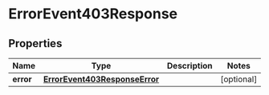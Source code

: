 

# ErrorEvent403Response


## Properties

| Name | Type | Description | Notes |
|------------ | ------------- | ------------- | -------------|
|**error** | [**ErrorEvent403ResponseError**](ErrorEvent403ResponseError.md) |  |  [optional] |



